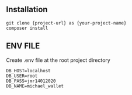## Installation

```
git clone {project-url} as {your-project-name}
composer install

```


## ENV FILE
Create .env file at the root project directory

```
DB_HOST=localhost
DB_USER=root
DB_PASS=jmr14012020
DB_NAME=michael_wallet
```